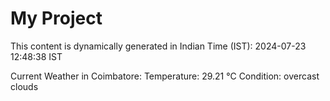 # My Project

This content is dynamically generated in Indian Time (IST): 2024-07-23 12:48:38 IST


Current Weather in Coimbatore:
Temperature: 29.21 °C
Condition: overcast clouds

